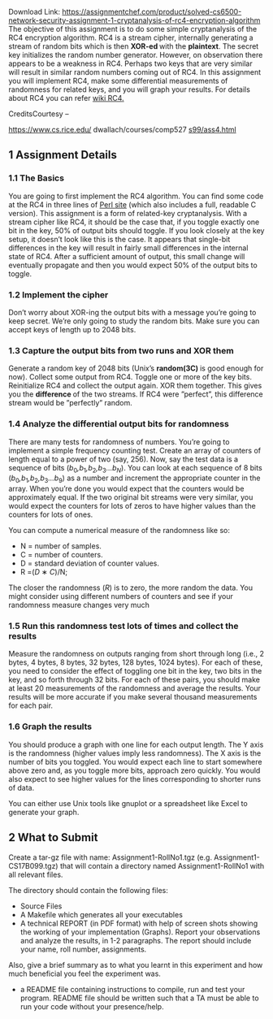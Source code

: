 Download Link: https://assignmentchef.com/product/solved-cs6500-network-security-assignment-1-cryptanalysis-of-rc4-encryption-algorithm
<br>
The objective of this assignment is to do some simple cryptanalysis of the RC4 encryption algorithm. RC4 is a stream cipher, internally generating a stream of random bits which is then <strong>XOR-ed </strong>with the <strong>plaintext</strong>. The secret key initializes the random number generator. However, on observation there appears to be a weakness in RC4. Perhaps two keys that are very similar will result in similar random numbers coming out of RC4. In this assignment you will implement RC4, make some differential measurements of randomness for related keys, and you will graph your results. For details about RC4 you can refer <a href="https://en.wikipedia.org/wiki/RC4">wiki RC4</a><a href="https://en.wikipedia.org/wiki/RC4">.</a>

CreditsCourtesy –

<a href="https://www.cs.rice.edu/~dwallach/courses/comp527_s99/ass4.html">https://www.cs.rice.edu/ dwallach/courses/comp527</a> <a href="https://www.cs.rice.edu/~dwallach/courses/comp527_s99/ass4.html">s99/ass4.html</a>

<h2>1       Assignment Details</h2>

<h3>1.1     The Basics</h3>

You are going to first implement the RC4 algorithm. You can find some code at the RC4 in three lines of <a href="https://pi4.informatik.uni-mannheim.de/pi4.data/content/projects/cryptography/rgp/rc4/rc4c.html">Perl </a><a href="https://pi4.informatik.uni-mannheim.de/pi4.data/content/projects/cryptography/rgp/rc4/rc4c.html">site</a> (which also includes a full, readable C version). This assignment is a form of related-key cryptanalysis. With a stream cipher like RC4, it should be the case that, if you toggle exactly one bit in the key, 50% of output bits should toggle. If you look closely at the key setup, it doesn’t look like this is the case. It appears that single-bit differences in the key will result in fairly small differences in the internal state of RC4. After a sufficient amount of output, this small change will eventually propagate and then you would expect 50% of the output bits to toggle.

<h3>1.2      Implement the cipher</h3>

Don’t worry about XOR-ing the output bits with a message you’re going to keep secret. We’re only going to study the random bits. Make sure you can accept keys of length up to 2048 bits.

<h3>1.3        Capture the output bits from two runs and XOR them</h3>

Generate a random key of 2048 bits (Unix’s <strong>random(3C) </strong>is good enough for now). Collect some output from RC4. Toggle one or more of the key bits. Reinitialize RC4 and collect the output again. XOR them together. This gives you the <strong>difference </strong>of the two streams. If RC4 were ”perfect”, this difference stream would be ”perfectly” random.

<h3>1.4        Analyze the differential output bits for randomness</h3>

There are many tests for randomness of numbers. You’re going to implement a simple frequency counting test. Create an array of counters of length equal to a power of two (say, 256). Now, say the test data is a sequence of bits (<em>b</em><sub>0</sub><em>,b</em><sub>1</sub><em>,b</em><sub>2</sub><em>,b</em><sub>3</sub><em>…b<sub>N</sub></em>). You can look at each sequence of 8 bits (<em>b</em><sub>0</sub><em>,b</em><sub>1</sub><em>,b</em><sub>2</sub><em>,b</em><sub>3</sub><em>…b</em><sub>9</sub>) as a number and increment the appropriate counter in the array. When you’re done you would expect that the counters would be approximately equal. If the two original bit streams were very similar, you would expect the counters for lots of zeros to have higher values than the counters for lots of ones.

You can compute a numerical measure of the randomness like so:

<ul>

 <li>N = number of samples.</li>

 <li>C = number of counters.</li>

 <li>D = standard deviation of counter values.</li>

 <li>R =(<em>D </em>∗ <em>C</em>)/N;</li>

</ul>

The closer the randomness (<em>R</em>) is to zero, the more random the data. You might consider using different numbers of counters and see if your randomness measure changes very much

<h3>1.5        Run this randomness test lots of times and collect the results</h3>

Measure the randomness on outputs ranging from short through long (i.e., 2 bytes, 4 bytes, 8 bytes, 32 bytes, 128 bytes, 1024 bytes). For each of these, you need to consider the effect of toggling one bit in the key, two bits in the key, and so forth through 32 bits. For each of these pairs, you should make at least 20 measurements of the randomness and average the results. Your results will be more accurate if you make several thousand measurements for each pair.

<h3>1.6     Graph the results</h3>

You should produce a graph with one line for each output length. The Y axis is the randomness (higher values imply less randomness). The X axis is the number of bits you toggled. You would expect each line to start somewhere above zero and, as you toggle more bits, approach zero quickly. You would also expect to see higher values for the lines corresponding to shorter runs of data.

You can either use Unix tools like gnuplot or a spreadsheet like Excel to generate your graph.

<h2>2      What to Submit</h2>

Create a tar-gz file with name: Assignment1-RollNo1.tgz (e.g. Assignment1-CS17B099.tgz) that will contain a directory named Assignment1-RollNo1 with all relevant files.

The directory should contain the following files:

<ul>

 <li>Source Files</li>

 <li>A Makefile which generates all your executables</li>

 <li>A technical REPORT (in PDF format) with help of screen shots showing the working of your implementation (Graphs). Report your observations and analyze the results, in 1-2 paragraphs. The report should include your name, roll number, assignments.</li>

</ul>

Also, give a brief summary as to what you learnt in this experiment and how much beneficial you feel the experiment was.

<ul>

 <li>a README file containing instructions to compile, run and test your program. README file should be written such that a TA must be able to run your code without your presence/help.</li>

</ul>